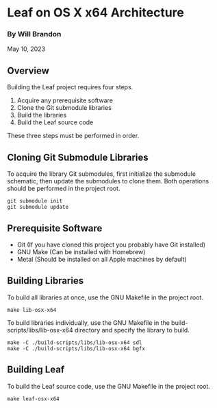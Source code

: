 # Leaf on OS X x64 Architecture

### By Will Brandon
May 10, 2023


## Overview
Building the Leaf project requires four steps.

 1. Acquire any prerequisite software
 2. Clone the Git submodule libraries
 3. Build the libraries
 4. Build the Leaf source code

These three steps must be performed in order.


## Cloning Git Submodule Libraries
To acquire the library Git submodules, first initialize the submodule schematic, then update the submodules to clone them. Both operations should be performed in the project root.

    git submodule init
    git submodule update


## Prerequisite Software

 * Git (If you have cloned this project you probably have Git installed)
 * GNU Make (Can be installed with Homebrew)
 * Metal (Should be installed on all Apple machines by default)


## Building Libraries
To build all libraries at once, use the GNU Makefile in the project root.

    make lib-osx-x64

To build libraries individually, use the GNU Makefile in the build-scripts/libs/lib-osx-x64 directory and specify the library to build.

    make -C ./build-scripts/libs/lib-osx-x64 sdl
    make -C ./build-scripts/libs/lib-osx-x64 bgfx


## Building Leaf

To build the Leaf source code, use the GNU Makefile in the project root.

    make leaf-osx-x64
